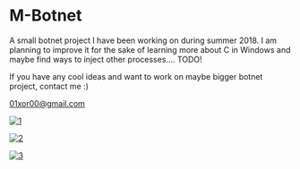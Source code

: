 # M-Botnet

A small botnet project I have been working on during summer 2018. I am planning to improve it for the sake of learning more about C in Windows and maybe find ways to inject other processes.... TODO!

If you have any cool ideas and want to work on maybe bigger botnet project, contact me :)

01xor00@gmail.com


[![1](https://raw.githubusercontent.com/M507/M-Botnet/master/img/a.png)](https://raw.githubusercontent.com/M507/M-Botnet/master/img/a.png)

[![2](https://raw.githubusercontent.com/M507/M-Botnet/master/img/c.png)](https://raw.githubusercontent.com/M507/M-Botnet/master/img/c.png)

[![3](https://raw.githubusercontent.com/M507/M-Botnet/master/img/b2.png)](https://raw.githubusercontent.com/M507/M-Botnet/master/img/b2.png)


